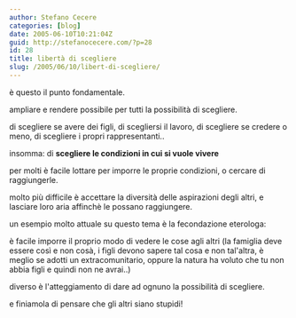 ```yaml
---
author: Stefano Cecere
categories: [blog]
date: 2005-06-10T10:21:04Z
guid: http://stefanocecere.com/?p=28
id: 28
title: libertà di scegliere
slug: /2005/06/10/libert-di-scegliere/
---
```


è questo il punto fondamentale.

ampliare e rendere possibile per tutti la possibilità di scegliere.

di scegliere se avere dei figli, di scegliersi il lavoro, di scegliere se credere o meno, di scegliere i propri rappresentanti..

insomma: di <span style="font-weight: bold">scegliere le condizioni in cui si vuole vivere</span>

per molti è facile lottare per imporre le proprie condizioni, o cercare di raggiungerle.
  
molto pi&#xf9; difficile è accettare la diversità delle aspirazioni degli altri, e lasciare loro aria affinchè le possano raggiungere.

un esempio molto attuale su questo tema è la fecondazione eterologa:
  
è facile imporre il proprio modo di vedere le cose agli altri (la famiglia deve essere cos&#xec; e non cosà, i figli devono sapere tal cosa e non tal'altra, è meglio se adotti un extracomunitario, oppure la natura ha voluto che tu non abbia figli e quindi non ne avrai..)
  
diverso è l'atteggiamento di dare ad ognuno la possibilità di scegliere.

e finiamola di pensare che gli altri siano stupidi!